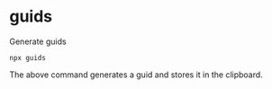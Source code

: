 # guids

Generate guids

```
npx guids
```

The above command generates a guid and stores it in the clipboard.
